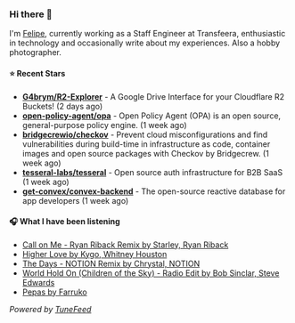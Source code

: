 ### Hi there 👋

I'm [Felipe](https://felipevm.com), currently working as a Staff Engineer at Transfeera, enthusiastic in technology and occasionally write about my experiences. Also a hobby photographer.

#### ⭐ Recent Stars
- **[G4brym/R2-Explorer](https://github.com/G4brym/R2-Explorer)** - A Google Drive Interface for your Cloudflare R2 Buckets! (2 days ago)
- **[open-policy-agent/opa](https://github.com/open-policy-agent/opa)** - Open Policy Agent (OPA) is an open source, general-purpose policy engine. (1 week ago)
- **[bridgecrewio/checkov](https://github.com/bridgecrewio/checkov)** - Prevent cloud misconfigurations and find vulnerabilities during build-time in infrastructure as code, container images and open source packages with Checkov by Bridgecrew. (1 week ago)
- **[tesseral-labs/tesseral](https://github.com/tesseral-labs/tesseral)** - Open source auth infrastructure for B2B SaaS (1 week ago)
- **[get-convex/convex-backend](https://github.com/get-convex/convex-backend)** - The open-source reactive database for app developers (1 week ago)

#### 🎧 What I have been listening
- [Call on Me - Ryan Riback Remix by Starley, Ryan Riback](https://open.spotify.com/track/0BZ5YlY2xnwfUmyGdiOMje)
- [Higher Love by Kygo, Whitney Houston](https://open.spotify.com/track/1kKYjjfNYxE0YYgLa7vgVY)
- [The Days - NOTION Remix by Chrystal, NOTION](https://open.spotify.com/track/2FAZskT9yRjp2Oow9szJD8)
- [World Hold On (Children of the Sky) - Radio Edit by Bob Sinclar, Steve Edwards](https://open.spotify.com/track/3HGwI9qwq5XqBDeZBV3zti)
- [Pepas by Farruko](https://open.spotify.com/track/5fwSHlTEWpluwOM0Sxnh5k)

_Powered by [TuneFeed](https://tunefeed.app?ref=github.com)_
